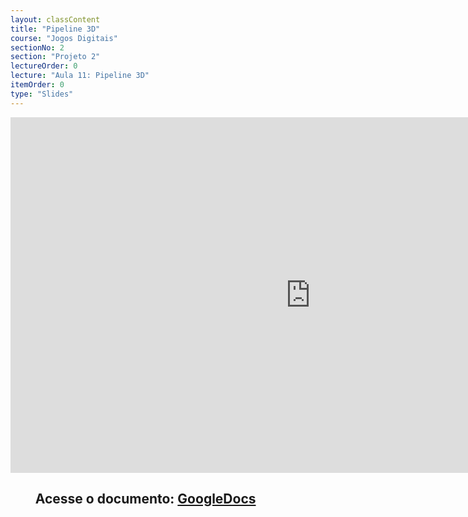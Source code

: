 ```yaml
---
layout: classContent
title: "Pipeline 3D"
course: "Jogos Digitais"
sectionNo: 2
section: "Projeto 2"
lectureOrder: 0
lecture: "Aula 11: Pipeline 3D"
itemOrder: 0
type: "Slides"
---
```


<iframe src="https://docs.google.com/presentation/d/e/2PACX-1vTjgF6xaYpvLUL2Z3n85xXzQU-wuaW3PtBcb6oksf4ShNfTbSA1PEPr3OkbIrEobIQdpbOgivFVJU3y/embed?start=false&loop=false&delayms=3000" frameborder="0" width="960" height="569" allowfullscreen="true" mozallowfullscreen="true" webkitallowfullscreen="true"></iframe>

## &nbsp;&nbsp;&nbsp;&nbsp;&nbsp;&nbsp;&nbsp;&nbsp;Acesse o documento: [GoogleDocs](https://docs.google.com/presentation/d/1YoV7HqPuPeMBbATfsaxlaJdXtmtu9GylVI51FZCzziQ/preview?rm=minimal&usp=sharing)

